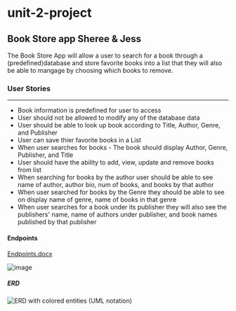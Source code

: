 # unit-2-project
## Book Store app Sheree &amp; Jess

The Book Store App will allow a user to search for a book through a (predefined)database and store favorite books into a list that they will also be able to mangage by choosing which books to remove.

### User Stories
***
* Book information is predefined for user to access
* User should not be allowed to modify any of the database data 
* User should be able to look up book according to Title, Author, Genre, and Publisher
* User can save thier favorite books in a List
* When user searches for books - The book should display Author, Genre, Publisher, and Title
* User should have the ability to add, view, update and remove books from list
* When searching for books by the author user should be able to see name of author, author bio, num of books, and books by that author
* When user searched for books by the Genre they should be able to see on display name of genre, name of books in that genre
* When user searches for a book under its publisher they will also see the publishers' name, name of authors under publisher, and book names published by that publisher

#### Endpoints

[Endpoints.docx](https://github.com/Jezzzae/unit-2-project/files/7804532/Endpoints.docx)


![image](https://user-images.githubusercontent.com/87440131/147991345-f7882137-79ed-4aab-8895-71e09bce40e2.png)



##### ERD

![ERD with colored entities (UML notation)](https://user-images.githubusercontent.com/87440131/147990682-9c42d9f5-591c-4500-b758-9136031d1bdd.jpeg)

